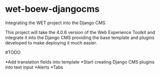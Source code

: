 wet-boew-djangocms
==================

Integrating the WET project into the Django CMS


This project will take the 4.0.6 version of the Web Experience Toolkit and integrate it into the Django CMS providing the base template and plugins developed to make deploying it much easier.

#TODO

*Add translation fields into template
*Start creating Django CMS plugins into text input
	*Alerts
	*Tabs